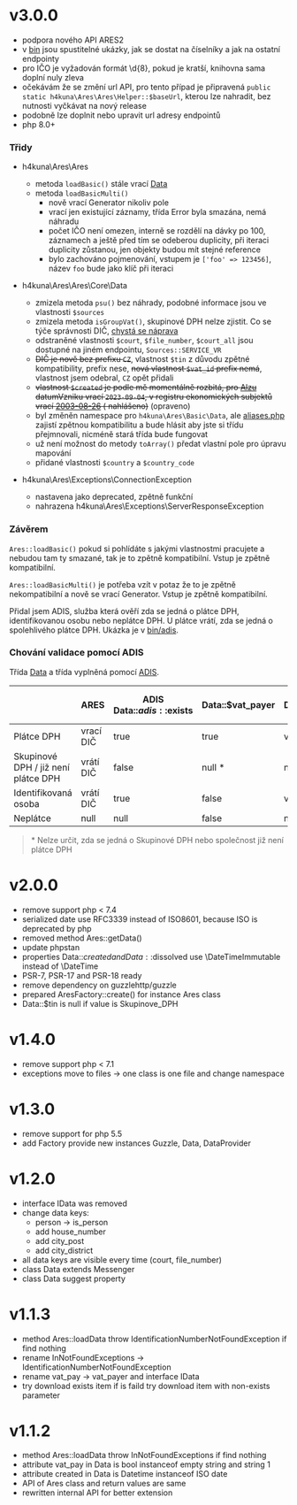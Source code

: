 # v3.0.0

- podpora nového API ARES2
- v [bin](./bin) jsou spustitelné ukázky, jak se dostat na číselníky a jak na ostatní endpointy
- pro IČO je vyžadován formát \d{8}, pokud je kratší, knihovna sama doplní nuly zleva
- očekávám že se změní url API, pro tento případ je připravená `public static h4kuna\Ares\Ares\Helper::$baseUrl`, kterou
  lze nahradit, bez nutnosti vyčkávat na nový release
- podobně lze doplnit nebo upravit url adresy endpointů
- php 8.0+

### Třidy

- h4kuna\Ares\Ares
    - metoda `loadBasic()` stále vrací [Data](./src/Ares/Core/Data.php)
    - metoda `loadBasicMulti()`
        - nově vrací Generator nikoliv pole
        - vrací jen existující záznamy, třída Error byla smazána, nemá náhradu
        - počet IČO není omezen, interně se rozdělí na dávky po 100, záznamech a ještě před tím se odeberou duplicity,
          při iteraci duplicity zůstanou, jen objekty budou mít stejné reference
        - bylo zachováno pojmenování, vstupem je `['foo' => 123456]`, název `foo` bude jako klíč při iteraci


- h4kuna\Ares\Ares\Core\Data
    - zmizela metoda `psu()` bez náhrady, podobné informace jsou ve vlastnosti `$sources`
    - zmizela metoda `isGroupVat()`, skupinové DPH nelze zjistit. Co se týče správnosti
      DIČ, [chystá se náprava](https://github.com/h4kuna/ares/issues/30#issuecomment-1719170527)
    - odstraněné vlastnosti `$court`, `$file_number`, `$court_all` jsou dostupné na jiném
      endpointu, `Sources::SERVICE_VR`
    - ~~DIČ je nově bez prefixu `CZ`~~, vlastnost `$tin` z důvodu zpětné kompatibility, prefix nese, ~~nová
      vlastnost `$vat_id` prefix nemá~~, vlastnost jsem odebral, `CZ` opět přidali
    - ~~vlastnost `$created` je podle mě momentálně rozbitá,
      pro [Alzu](https://ares.gov.cz/ekonomicke-subjekty-v-be/rest/ekonomicke-subjekty/27082440) datumVzniku
      vrací `2023-09-04`, v registru ekonomických subjektů
      vrací [2003-08-26](https://ares.gov.cz/ekonomicke-subjekty-v-be/rest/ekonomicke-subjekty-res/27082440) (
      nahlášeno)~~ (opraveno)
    - byl změněn namespace pro `h4kuna\Ares\Basic\Data`, ale [aliases.php](./src/aliases.php) zajistí zpětnou
      kompatibilitu a bude hlásit aby jste si třídu přejmnovali, nicméně stará třída bude fungovat
    - už není možnost do metody `toArray()` předat vlastní pole pro úpravu mapování
    - přidané vlastnosti `$country` a `$country_code`

- h4kuna\Ares\Exceptions\ConnectionException
    - nastavena jako deprecated, zpětně funkční
    - nahrazena h4kuna\Ares\Exceptions\ServerResponseException

### Závěrem

`Ares::loadBasic()` pokud si pohlídáte s jakými vlastnostmi pracujete a nebudou tam ty smazané, tak je to zpětně
kompatibilní. Vstup je zpětně kompatibilní.

`Ares::loadBasicMulti()` je potřeba vzít v potaz že to je zpětně nekompatibilní a nově se vrací Generator. Vstup je
zpětně kompatibilní.

Přidal jsem ADIS, služba která ověří zda se jedná o plátce DPH, identifikovanou osobu nebo neplátce DPH. U plátce vrátí,
zda se jedná o spolehlivého plátce DPH. Ukázka je v [bin/adis](./bin/adis).

### Chování validace pomocí ADIS

Třída [Data](./src/Ares/Core/Data.php) a třída vyplněná pomocí [ADIS](./src/Adis/StatusBusinessSubjects/Subject.php).

|                                     | ARES      | ADIS <br> Data::$adis::$exists | Data::$vat_payer | Data::$tin | Spolehlivý plátce DPH <br> Data::$adis::$reliable |
|-------------------------------------|-----------|--------------------------------|------------------|------------|---------------------------------------------------|
| Plátce DPH                          | vrací DIČ | true                           | true             | vyplněno   | true/false                                        |
| Skupinové DPH / již není plátce DPH | vrátí DIČ | false                          | null *           | null       | null                                              |
| Identifikovaná osoba                | vrátí DIČ | true                           | false            | vyplněno   | null                                              |
| Neplátce                            | null      | null                           | false            | null       | null                                              |

> \* Nelze určit, zda se jedná o Skupinové DPH nebo společnost již není plátce DPH

# v2.0.0

- remove support php < 7.4
- serialized date use RFC3339 instead of ISO8601, because ISO is deprecated by php
- removed method Ares::getData()
- update phpstan
- properties Data::$created and Data::$dissolved use \DateTimeImmutable instead of \DateTime
- PSR-7, PSR-17 and PSR-18 ready
- remove dependency on guzzlehttp/guzzle
- prepared AresFactory::create() for instance Ares class
- Data::$tin is null if value is Skupinove_DPH

# v1.4.0

- remove support php < 7.1
- exceptions move to files -> one class is one file and change namespace

# v1.3.0

- remove support for php 5.5
- add Factory provide new instances Guzzle, Data, DataProvider

# v1.2.0

- interface IData was removed
- change data keys:
    - person -> is_person
    - add house_number
    - add city_post
    - add city_district
- all data keys are visible every time (court, file_number)
- class Data extends Messenger
- class Data suggest property

# v1.1.3

- method Ares::loadData throw IdentificationNumberNotFoundException if find nothing
- rename InNotFoundExceptions -> IdentificationNumberNotFoundException
- rename vat_pay -> vat_payer and interface IData
- try download exists item if is faild try download item with non-exists parameter

# v1.1.2

- method Ares::loadData throw InNotFoundExceptions if find nothing
- attribute vat_pay in Data is bool instanceof empty string and string 1
- attribute created in Data is Datetime instanceof ISO date
- API of Ares class and return values are same
- rewritten internal API for better extension
